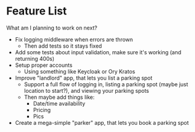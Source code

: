 # Feature List

What am I planning to work on next?

- Fix logging middleware when errors are thrown
  - Then add tests so it stays fixed
- Add some tests about input validation, make sure it's working (and returning 400s)
- Setup proper accounts
  - Using something like Keycloak or Ory Kratos
- Improve "landlord" app, that lets you list a parking spot
  - Support a full flow of logging in, listing a parking spot (maybe just location to start?), and viewing your parking spots
  - Then maybe add things like:
    - Date/time availability
    - Pricing
    - Pics
- Create a mega-simple "parker" app, that lets you book a parking spot
